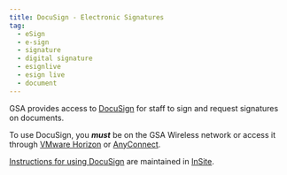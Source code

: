 ```yaml
---
title: DocuSign - Electronic Signatures
tag:
  - eSign
  - e-sign
  - signature
  - digital signature
  - esignlive
  - esign live
  - document
---
```


GSA provides access to [DocuSign](https://secureauth.gsa.gov/SecureAuth295/) for staff to sign and request signatures on documents.

To use DocuSign, you ***must*** be on the GSA Wireless network or access it through [VMware Horizon]({{site.baseurl}}/vmware-horizon) or [AnyConnect]({{site.baseurl}}/anyconnect).

[Instructions for using DocuSign](https://insite.gsa.gov/topics/information-technology/do-it-yourself-self-help/software-and-applications/digital-signatures?term=eSignLive) are maintained in [InSite](https://insite.gsa.gov).

